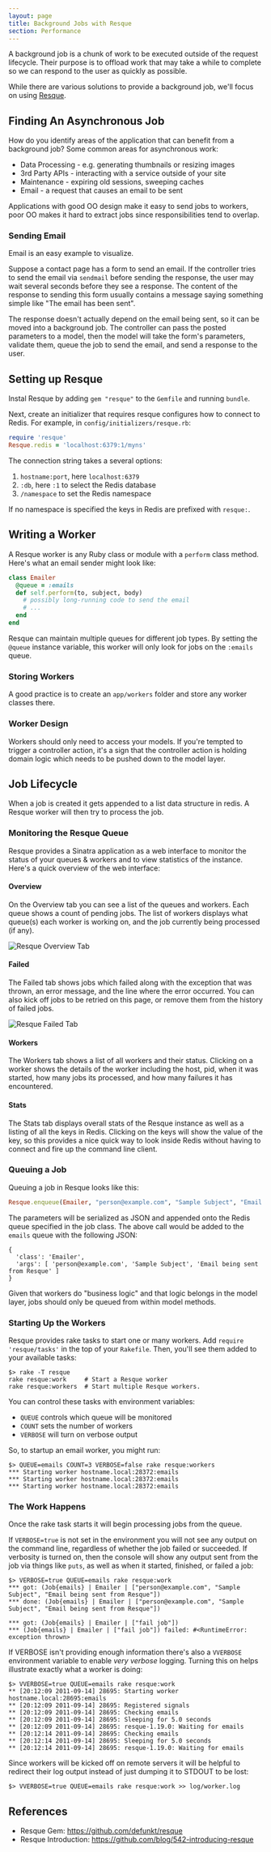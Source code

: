 ```yaml
---
layout: page
title: Background Jobs with Resque
section: Performance
---
```


A background job is a chunk of work to be executed outside of the request lifecycle.  Their purpose is to offload work that may take a while to complete so we can respond to the user as quickly as possible.

While there are various solutions to provide a background job, we'll focus on using [Resque](https://github.com/defunkt/resque).

## Finding An Asynchronous Job

How do you identify areas of the application that can benefit from a background job?  Some common areas for asynchronous work:

* Data Processing - e.g. generating thumbnails or resizing images
* 3rd Party APIs - interacting with a service outside of your site
* Maintenance - expiring old sessions, sweeping caches
* Email - a request that causes an email to be sent

Applications with good OO design make it easy to send jobs to workers, poor OO makes it hard to extract jobs since responsibilities tend to overlap.

### Sending Email

Email is an easy example to visualize.  

Suppose a contact page has a form to send an email.  If the controller tries to send the email via `sendmail` before sending the response, the user may wait several seconds before they see a response.  The content of the response to sending this form usually contains a message saying something simple like "The email has been sent".  

The response doesn't actually depend on the email being sent, so it can be moved into a background job.  The controller can pass the posted parameters to a model, then the model will take the form's parameters, validate them, queue the job to send the email, and send a response to the user.

## Setting up Resque

Instal Resque by adding `gem "resque"` to the `Gemfile` and running `bundle`.  

Next, create an initializer that requires resque configures how to connect to Redis. For example, in `config/initializers/resque.rb`:

```ruby
require 'resque'
Resque.redis = 'localhost:6379:1/myns'
```

The connection string takes a several options:

1. `hostname:port`, here `localhost:6379`
2. `:db`, here `:1` to select the Redis database
3. `/namespace` to set the Redis namespace

If no namespace is specified the keys in Redis are prefixed with `resque:`.

## Writing a Worker

A Resque worker is any Ruby class or module with a `perform` class method.  Here's what an email sender might look like:

```ruby
class Emailer
  @queue = :emails
  def self.perform(to, subject, body)
    # possibly long-running code to send the email
    # ...
  end
end
```

Resque can maintain multiple queues for different job types. By setting the `@queue` instance variable, this worker will only look for jobs on the `:emails` queue.

### Storing Workers

A good practice is to create an `app/workers` folder and store any worker classes there.

### Worker Design

Workers should only need to access your models. If you're tempted to trigger a controller action, it's a sign that the controller action is holding domain logic which needs to be pushed down to the model layer.

## Job Lifecycle

When a job is created it gets appended to a list data structure in redis.  A Resque worker will then try to process the job. 

### Monitoring the Resque Queue

Resque provides a Sinatra application as a web interface to monitor the status of your queues & workers and to view statistics of the instance.  Here's a quick overview of the web interface:

#### Overview

On the Overview tab you can see a list of the queues and workers.  Each queue shows a count of pending jobs.  The list of workers displays what queue(s) each worker is working on, and the job currently being processed (if any).

![Resque Overview Tab](/images/resque_overview.png)

#### Failed

The Failed tab shows jobs which failed along with the exception that was thrown, an error message, and the line where the error occurred.  You can also kick off jobs to be retried on this page, or remove them from the history of failed jobs.

![Resque Failed Tab](/images/resque_failed.png)

#### Workers

The Workers tab shows a list of all workers and their status.  Clicking on a worker shows the details of the worker including the host, pid, when it was started, how many jobs its processed, and how many failures it has encountered.

#### Stats

The Stats tab displays overall stats of the Resque instance as well as a listing of all the keys in Redis.  Clicking on the keys will show the value of the key, so this provides a nice quick way to look inside Redis without having to connect and fire up the command line client.

### Queuing a Job

Queuing a job in Resque looks like this:

```ruby
Resque.enqueue(Emailer, "person@example.com", "Sample Subject", "Email being sent from Resque")
```

The parameters will be serialized as JSON and appended onto the Redis queue specified in the job class.  The above call would be added to the `emails` queue with the following JSON:

```text
{
  'class': 'Emailer',
  'args': [ 'person@example.com', 'Sample Subject', 'Email being sent from Resque' ]
}
```

Given that workers do "business logic" and that logic belongs in the model layer, jobs should only be queued from within model methods.

### Starting Up the Workers

Resque provides rake tasks to start one or many workers. Add `require 'resque/tasks'` in the top of your `Rakefile`. Then, you'll see them added to your available tasks:

```
$> rake -T resque
rake resque:work     # Start a Resque worker
rake resque:workers  # Start multiple Resque workers.
```

You can control these tasks with environment variables:

* `QUEUE` controls which queue will be monitored
* `COUNT` sets the number of workers
* `VERBOSE` will turn on verbose output

So, to startup an email worker, you might run:

```text
$> QUEUE=emails COUNT=3 VERBOSE=false rake resque:workers
*** Starting worker hostname.local:28372:emails
*** Starting worker hostname.local:28372:emails
*** Starting worker hostname.local:28372:emails
```

### The Work Happens

Once the rake task starts it will begin processing jobs from the queue.  

If `VERBOSE=true` is not set in the environment you will not see any output on the command line, regardless of whether the job failed or succeeded.  If verbosity is turned on, then the console will show any output sent from the job via things like `puts`, as well as when it started, finished, or failed a job:

```text
$> VERBOSE=true QUEUE=emails rake resque:work
*** got: (Job{emails} | Emailer | ["person@example.com", "Sample Subject", "Email being sent from Resque"])
*** done: (Job{emails} | Emailer | ["person@example.com", "Sample Subject", "Email being sent from Resque"])

*** got: (Job{emails} | Emailer | ["fail job"])
*** (Job{emails} | Emailer | ["fail job"]) failed: #<RuntimeError: exception thrown>
```

If VERBOSE isn't providing enough information there's also a `VVERBOSE` environment variable to enable *very verbose* logging.  Turning this on helps illustrate exactly what a worker is doing:

```text
$> VVERBOSE=true QUEUE=emails rake resque:work
** [20:12:09 2011-09-14] 28695: Starting worker hostname.local:28695:emails
** [20:12:09 2011-09-14] 28695: Registered signals
** [20:12:09 2011-09-14] 28695: Checking emails
** [20:12:09 2011-09-14] 28695: Sleeping for 5.0 seconds
** [20:12:09 2011-09-14] 28695: resque-1.19.0: Waiting for emails
** [20:12:14 2011-09-14] 28695: Checking emails
** [20:12:14 2011-09-14] 28695: Sleeping for 5.0 seconds
** [20:12:14 2011-09-14] 28695: resque-1.19.0: Waiting for emails
```

Since workers will be kicked off on remote servers it will be helpful to redirect their log output instead of just dumping it to STDOUT to be lost:

```text
$> VVERBOSE=true QUEUE=emails rake resque:work >> log/worker.log
```

## References

* Resque Gem: https://github.com/defunkt/resque
* Resque Introduction: https://github.com/blog/542-introducing-resque
